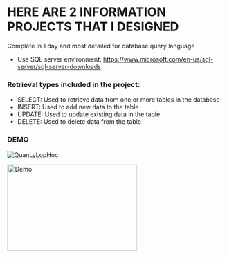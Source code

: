 
# HERE ARE 2 INFORMATION PROJECTS THAT I DESIGNED

Complete in 1 day and most detailed for database query language

- Use SQL server environment: https://www.microsoft.com/en-us/sql-server/sql-server-downloads


 ### Retrieval types included in the project:
 
- SELECT: Used to retrieve data from one or more tables in the database 
- INSERT: Used to add new data to the table
- UPDATE: Used to update existing data in the table 
- DELETE: Used to delete data from the table

### DEMO 
![QuanLyLopHoc](![demoquanlylop](https://github.com/Dryuuu/Project-management-query/assets/118073917/b9f90af8-1d35-4b8d-83eb-4a3180add540))

<img src="![demoquanlylop](https://github.com/Dryuuu/Project-management-query/assets/118073917/7619d157-9a6a-4ce4-9af5-c3b3cec06ee7)
" alt="Demo" width="300" height="200">





